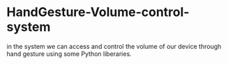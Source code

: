 # HandGesture-Volume-control-system
in the system we can access and control the volume of our device through hand gesture using some Python liberaries.
